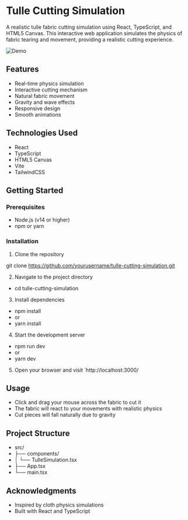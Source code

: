 # Tulle Cutting Simulation

A realistic tulle fabric cutting simulation using React, TypeScript, and HTML5 Canvas. This interactive web application simulates the physics of fabric tearing and movement, providing a realistic cutting experience.

![Demo](./demo.gif)

## Features

- Real-time physics simulation
- Interactive cutting mechanism
- Natural fabric movement
- Gravity and wave effects
- Responsive design
- Smooth animations


## Technologies Used

- React
- TypeScript
- HTML5 Canvas
- Vite
- TailwindCSS

## Getting Started

### Prerequisites

- Node.js (v14 or higher)
- npm or yarn

### Installation

1. Clone the repository

git clone https://github.com/yourusername/tulle-cutting-simulation.git


2. Navigate to the project directory
- cd tulle-cutting-simulation


3. Install dependencies
- npm install
 - or
- yarn install


4. Start the development server
- npm run dev
 - or
- yarn dev


5. Open your browser and visit `http://localhost:3000/

## Usage

- Click and drag your mouse across the fabric to cut it
- The fabric will react to your movements with realistic physics
- Cut pieces will fall naturally due to gravity

## Project Structure

- src/
- ├── components/
- │   └── TulleSimulation.tsx
- ├── App.tsx
- └── main.tsx


## Acknowledgments

- Inspired by cloth physics simulations
- Built with React and TypeScript
